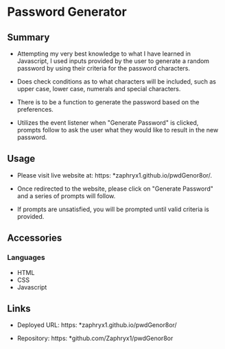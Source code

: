 # Password Generator

## Summary

 * Attempting my very best knowledge to what I have learned in Javascript, I used inputs provided by the user to generate a random password by using their criteria for the password characters.

 * Does check conditions as to what characters will be included, such as upper case, lower case, numerals and special characters.

 * There is to be a function to generate the password based on the preferences.

 * Utilizes the event listener when "Generate Password" is clicked, prompts follow to ask the user what they would like to result in the new password.

## Usage

 * Please visit live website at: https: *zaphryx1.github.io/pwdGenor8or/.

 * Once redirected to the website, please click on "Generate Password" and a series of prompts will follow.

 * If prompts are unsatisfied, you will be prompted until valid criteria is provided.

## Accessories

### Languages
 
  * HTML
  * CSS
  * Javascript

## Links

 * Deployed URL: https: *zaphryx1.github.io/pwdGenor8or/

 * Repository: https: *github.com/Zaphryx1/pwdGenor8or



